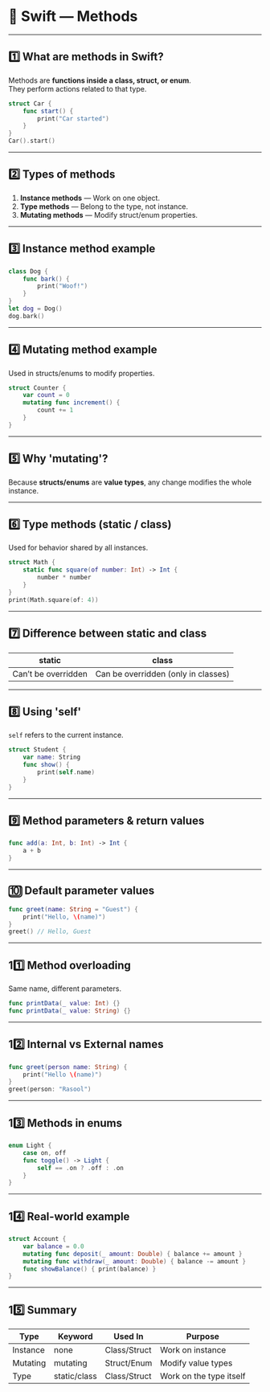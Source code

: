 # 🧠 Swift — Methods

---

## 1️⃣ What are methods in Swift?
Methods are **functions inside a class, struct, or enum**.  
They perform actions related to that type.

```swift
struct Car {
    func start() {
        print("Car started")
    }
}
Car().start()
```

---

## 2️⃣ Types of methods
1. **Instance methods** — Work on one object.  
2. **Type methods** — Belong to the type, not instance.  
3. **Mutating methods** — Modify struct/enum properties.

---

## 3️⃣ Instance method example
```swift
class Dog {
    func bark() {
        print("Woof!")
    }
}
let dog = Dog()
dog.bark()
```

---

## 4️⃣ Mutating method example
Used in structs/enums to modify properties.

```swift
struct Counter {
    var count = 0
    mutating func increment() {
        count += 1
    }
}
```

---

## 5️⃣ Why 'mutating'?
Because **structs/enums** are **value types**, any change modifies the whole instance.

---

## 6️⃣ Type methods (static / class)
Used for behavior shared by all instances.

```swift
struct Math {
    static func square(of number: Int) -> Int {
        number * number
    }
}
print(Math.square(of: 4))
```

---

## 7️⃣ Difference between static and class
| static | class |
|--------|--------|
| Can’t be overridden | Can be overridden (only in classes) |

---

## 8️⃣ Using 'self'
`self` refers to the current instance.

```swift
struct Student {
    var name: String
    func show() {
        print(self.name)
    }
}
```

---

## 9️⃣ Method parameters & return values
```swift
func add(a: Int, b: Int) -> Int {
    a + b
}
```

---

## 🔟 Default parameter values
```swift
func greet(name: String = "Guest") {
    print("Hello, \(name)")
}
greet() // Hello, Guest
```

---

## 11️⃣ Method overloading
Same name, different parameters.

```swift
func printData(_ value: Int) {}
func printData(_ value: String) {}
```

---

## 12️⃣ Internal vs External names
```swift
func greet(person name: String) {
    print("Hello \(name)")
}
greet(person: "Rasool")
```

---

## 13️⃣ Methods in enums
```swift
enum Light {
    case on, off
    func toggle() -> Light {
        self == .on ? .off : .on
    }
}
```

---

## 14️⃣ Real-world example
```swift
struct Account {
    var balance = 0.0
    mutating func deposit(_ amount: Double) { balance += amount }
    mutating func withdraw(_ amount: Double) { balance -= amount }
    func showBalance() { print(balance) }
}
```

---

## 15️⃣ Summary
| Type | Keyword | Used In | Purpose |
|------|----------|----------|----------|
| Instance | none | Class/Struct | Work on instance |
| Mutating | mutating | Struct/Enum | Modify value types |
| Type | static/class | Class/Struct | Work on the type itself |
